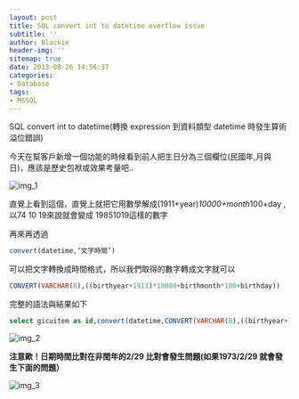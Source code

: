 ```yaml
---
layout: post
title: SQL convert int to datetime overflow issue
subtitle: ''
author: Blackie
header-img: ''
sitemap: true
date: 2013-08-26 14:56:37
categories:
- Database
tags:
- MSSQL
---
```


SQL convert int to datetime(轉換 expression 到資料類型 datetime 時發生算術溢位錯誤)

<!-- More -->

今天在幫客戶新增一個功能的時候看到前人把生日分為三個欄位(民國年,月與日)，應該是歷史包袱或效果考量吧..

![img_1](2013826191632853.png)

直覺上看到這個，直覺上就把它用數學解成(1911+year)*10000+month*100+day ,以74 10 19來說就會變成 19851019這樣的數字

再來再透過

```sql
convert(datetime,‘文字時間’)
```

可以把文字轉換成時間格式，所以我們取得的數字轉成文字就可以

```sql
CONVERT(VARCHAR(8),((birthyear+1911)*10000+birthmonth*100+birthday))
```

完整的語法與結果如下

```sql
select gicuitem as id,convert(datetime,CONVERT(VARCHAR(8),((birthyear+1911)*10000+birthmonth*100+birthday))) as'西元年月日'  from testTable
```

![img_2](2013826192452728.png)

**注意歐！日期時間比對在非閏年的2/29 比對會發生問題(如果1973/2/29 就會發生下面的問題）**

![img_3](20138261934271.png)